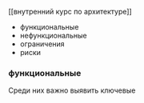 [[внутренний курс по архитектуре]]

- функциональные
- нефункциональные
- ограничения
- риски

### функциональные
Среди них важно выявить ключевые